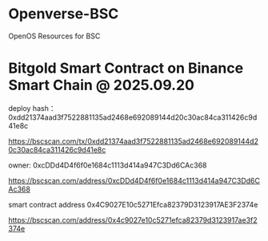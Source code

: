 # Openverse-BSC
OpenOS Resources for BSC

# Bitgold Smart Contract on Binance Smart Chain @ 2025.09.20

deploy hash：
0xdd21374aad3f7522881135ad2468e692089144d20c30ac84ca311426c9d41e8c

https://bscscan.com/tx/0xdd21374aad3f7522881135ad2468e692089144d20c30ac84ca311426c9d41e8c

owner:
0xcDDd4D4f6f0e1684c1113d414a947C3Dd6CAc368

https://bscscan.com/address/0xcDDd4D4f6f0e1684c1113d414a947C3Dd6CAc368

smart contract address
0x4C9027E10c5271Efca82379D3123917AE3F2374e

https://bscscan.com/address/0x4c9027e10c5271efca82379d3123917ae3f2374e
